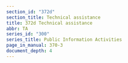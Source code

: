 ```yaml
---
section_id: "372d"
section_title: Technical assistance
title: 372d Technical assistance
abbr: TA
series_id: "300"
series_title: Public Information Activities
page_in_manual: 370-3
document_depth: 4
---
```

